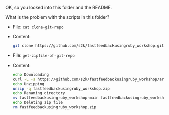 OK, so you looked into this folder and the README.

What is the problem with the scripts in this folder?

* File: `cat clone-git-repo`
* Content:
  ```bash
  git clone https://github.com/s2k/fastfeedbackusingruby_workshop.git
  ```

* File: `get-zipfile-of-git-repo`
* Content:
  ```bash
  echo Downloading
  curl -L -s https://github.com/s2k/fastfeedbackusingruby_workshop/archive/refs/heads/main.zip --output fastfeedbackusingruby_workshop.zip
  echo Unzipping
  unzip -q fastfeedbackusingruby_workshop.zip
  echo Renaming directory
  mv fastfeedbackusingruby_workshop-main fastfeedbackusingruby_workshop
  echo Deleting zip file
  rm fastfeedbackusingruby_workshop.zip
  ```
